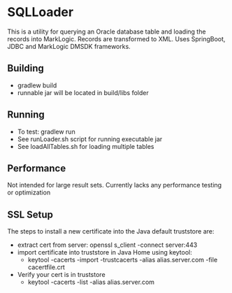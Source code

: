 # SQLLoader
This is a utility for querying an Oracle database table and loading the records into MarkLogic. Records are transformed to XML.  Uses SpringBoot, JDBC and MarkLogic DMSDK frameworks.

## Building
- gradlew build
- runnable jar will be located in build/libs folder

## Running
- To test: gradlew run
- See runLoader.sh script for running executable jar
- See loadAllTables.sh for loading multiple tables

## Performance
Not intended for large result sets. Currently lacks any performance testing or optimization

## SSL Setup
The steps to install a new certificate into the Java default truststore are:
- extract cert from server: openssl s_client -connect server:443
- import certificate into truststore in Java Home using keytool: 
  - keytool -cacerts -import -trustcacerts -alias alias.server.com -file cacertfile.crt
- Verify your cert is in truststore
  - keytool -cacerts -list -alias alias.server.com